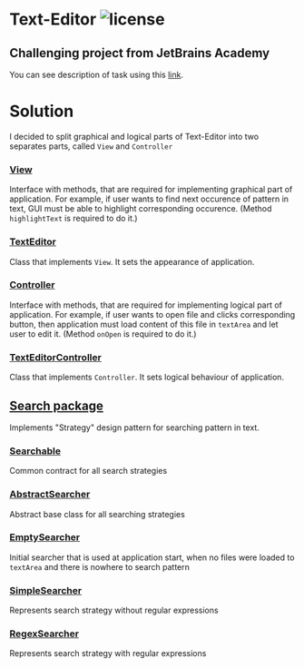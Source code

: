 # Text-Editor ![license](https://img.shields.io/github/license/AlexeyShik/Text-Editor?color=g)
## Challenging project from JetBrains Academy
You can see description of task using this [link](https://hyperskill.org/projects/38).

# Solution
I decided to split graphical and logical parts of Text-Editor into two separates parts, called `View` and `Controller`

### [View](https://github.com/AlexeyShik/Text-Editor/blob/main/src/editor/View.java)
Interface with methods, that are required for implementing graphical part of application. For example, if user wants to find next occurence of pattern in text, GUI must be able to highlight corresponding occurence. (Method `highlightText` is required to do it.)

### [TextEditor](https://github.com/AlexeyShik/Text-Editor/blob/main/src/editor/TextEditor.java)
Class that implements `View`. It sets the appearance of application.

### [Controller](https://github.com/AlexeyShik/Text-Editor/blob/main/src/editor/Controller.java)
Interface with methods, that are required for implementing logical part of application. For example, if user wants to open file and clicks corresponding button, then application must load content of this file in `textArea` and let user to edit it. (Method `onOpen` is required to do it.)

### [TextEditorController](https://github.com/AlexeyShik/Text-Editor/blob/main/src/editor/TextEditorController.java)
Class that implements `Controller`. It sets logical behaviour of application.

## [Search package](https://github.com/AlexeyShik/Text-Editor/tree/main/src/editor/search)
Implements "Strategy" design pattern for searching pattern in text.

### [Searchable](https://github.com/AlexeyShik/Text-Editor/blob/main/src/editor/search/Searchable.java)
Common contract for all search strategies

### [AbstractSearcher](https://github.com/AlexeyShik/Text-Editor/blob/main/src/editor/search/AbstractSearcher.java)
Abstract base class for all searching strategies

### [EmptySearcher](https://github.com/AlexeyShik/Text-Editor/blob/main/src/editor/search/EmptySearcher.java)
Initial searcher that is used at application start, when no files were loaded to `textArea` and there is nowhere to search pattern

### [SimpleSearcher](https://github.com/AlexeyShik/Text-Editor/blob/main/src/editor/search/SimpleSearcher.java)
Represents search strategy without regular expressions

### [RegexSearcher](https://github.com/AlexeyShik/Text-Editor/blob/main/src/editor/search/RegexSearcher.java)
Represents search strategy with regular expressions
